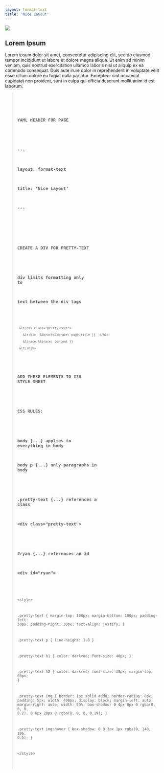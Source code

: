 ```yaml
---
layout: format-text
title: 'Nice Layout'
---
```





![]({{site.url}}/assets/img/hey-world.png)  


## Lorem Ipsum

Lorem ipsum dolor sit amet, consectetur adipiscing elit, sed do eiusmod tempor incididunt ut labore et dolore magna aliqua. Ut enim ad minim veniam, quis nostrud exercitation ullamco laboris nisi ut aliquip ex ea commodo consequat. Duis aute irure dolor in reprehenderit in voluptate velit esse cillum dolore eu fugiat nulla pariatur. Excepteur sint occaecat cupidatat non proident, sunt in culpa qui officia deserunt mollit anim id est laborum.



<blockquote>
<pre>
<code>

###
###  YAML HEADER FOR PAGE
###  
###  ---
###  layout: format-text
###  title: 'Nice Layout'
###  ---
###


### 
###  CREATE A DIV FOR PRETTY-TEXT
###
###  div limits formatting only to
###  text between the div tags
###

     &lt;div class="pretty-text">

       &lt;h1>  &lbrace;&lbrace; page.title }}  </h1>
  
       &lbrace;&lbrace; content }}
  
     &lt;/div>


###
###  ADD THESE ELEMENTS TO CSS STYLE SHEET
###
###  CSS RULES:
###
###  body &lbrace;...}  applies to everything in body
###  body p &lbrace;...}  only paragraphs in body
###  
###  .pretty-text &lbrace;...} references a class
###  &lt;div class="pretty-text">
###
###  #ryan &lbrace;...} references an id
###  &lt;div id="ryan">
###

&lt;style>

.pretty-text {
  margin-top: 100px;
  margin-bottom: 100px;
  padding-left: 30px;
  padding-right: 30px;
  text-align: justify;
}

.pretty-text p {
  line-height: 1.8
  }
  
.pretty-text h1 {
  color: darkred;
  font-size: 40px;
}

.pretty-text h2 {
  color: darkred;
  font-size: 30px;
  margin-top: 60px;
}

.pretty-text img {
  border: 1px solid #ddd;
  border-radius: 8px;
  padding: 5px;
  width: 400px;
  display: block;
  margin-left: auto;
  margin-right: auto;
  width: 50%;
  box-shadow: 0 4px 8px 0 rgba(0, 0, 0, 0.2), 0 6px 20px 0 rgba(0, 0, 0, 0.19);
}

.pretty-text img:hover {
  box-shadow: 0 0 3px 1px rgba(0, 140, 186, 0.5);
}
  
&lt;/style>

</code>
</pre>
</blockquote>

